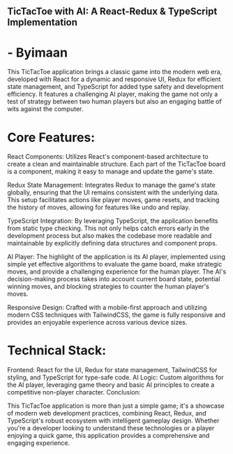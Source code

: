 ## TicTacToe with AI: A React-Redux & TypeScript Implementation
# - Byimaan 

This TicTacToe application brings a classic game into the modern web era, developed with React for a dynamic and responsive UI, Redux for efficient state management, and TypeScript for added type safety and development efficiency. It features a challenging AI player, making the game not only a test of strategy between two human players but also an engaging battle of wits against the computer.

# Core Features:

React Components: Utilizes React's component-based architecture to create a clean and maintainable structure. Each part of the TicTacToe board is a component, making it easy to manage and update the game's state.

Redux State Management: Integrates Redux to manage the game's state globally, ensuring that the UI remains consistent with the underlying data. This setup facilitates actions like player moves, game resets, and tracking the history of moves, allowing for features like undo and replay.

TypeScript Integration: By leveraging TypeScript, the application benefits from static type checking. This not only helps catch errors early in the development process but also makes the codebase more readable and maintainable by explicitly defining data structures and component props.

AI Player: The highlight of the application is its AI player, implemented using simple yet effective algorithms to evaluate the game board, make strategic moves, and provide a challenging experience for the human player. The AI's decision-making process takes into account current board state, potential winning moves, and blocking strategies to counter the human player's moves.

Responsive Design: Crafted with a mobile-first approach and utilizing modern CSS techniques with TailwindCSS, the game is fully responsive and provides an enjoyable experience across various device sizes.

# Technical Stack:

Frontend: React for the UI, Redux for state management, TailwindCSS for styling, and TypeScript for type-safe code.
AI Logic: Custom algorithms for the AI player, leveraging game theory and basic AI principles to create a competitive non-player character.
Conclusion:

This TicTacToe application is more than just a simple game; it's a showcase of modern web development practices, combining React, Redux, and TypeScript's robust ecosystem with intelligent gameplay design. Whether you're a developer looking to understand these technologies or a player enjoying a quick game, this application provides a comprehensive and engaging experience.
